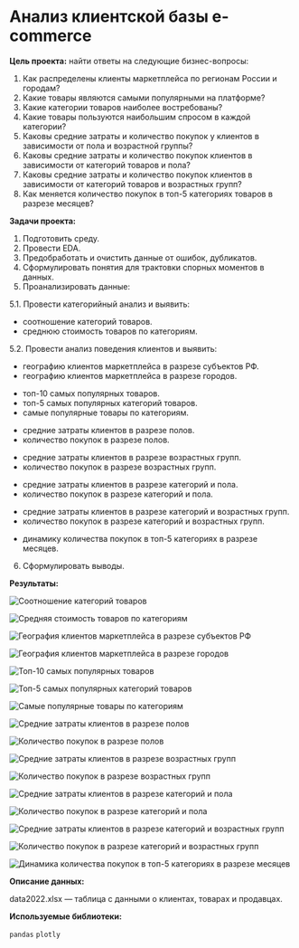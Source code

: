 # Анализ клиентской базы e-commerce

**Цель проекта:** найти ответы на следующие бизнес-вопросы:

1. Как распределены клиенты маркетплейса по регионам России и городам?
2. Какие товары являются самыми популярными на платформе?
3. Какие категории товаров наиболее востребованы?
4. Какие товары пользуются наибольшим спросом в каждой категории?
5. Каковы средние затраты и количество покупок у клиентов в зависимости от пола и возрастной группы?
6. Каковы средние затраты и количество покупок клиентов в зависимости от категорий товаров и пола?
7. Каковы средние затраты и количество покупок клиентов в зависимости от категорий товаров и возрастных групп?
8. Как меняется количество покупок в топ-5 категориях товаров в разрезе месяцев?

**Задачи проекта:**

1. Подготовить среду.
2. Провести EDA.
3.  Предобработать и очистить данные от ошибок, дубликатов.
4. Сформулировать понятия для трактовки спорных моментов в данных.
5. Проанализировать данные:
<!--  -->
5.1. Провести категорийный анализ и выявить:
- соотношение категорий товаров.
- среднюю стоимость товаров по категориям.

<!--  -->
5.2. Провести анализ поведения клиентов и выявить:
- географию клиентов маркетплейса в разрезе субъектов РФ.
- географию клиентов маркетплейса в разрезе городов.

<!--  -->

- топ-10 самых популярных товаров.
- топ-5 самых популярных категорий товаров.
- самые популярные товары по категориям.

<!--  -->
- средние затраты клиентов в разрезе полов.
- количество покупок в разрезе полов.

<!--  -->
- средние затраты клиентов в разрезе возрастных групп.
- количество покупок в разрезе возрастных групп.

<!--  -->
- средние затраты клиентов в разрезе категорий и пола.
- количество покупок в разрезе категорий и пола.

<!--  -->
- средние затраты клиентов в разрезе категорий и возрастных групп.
- количество покупок в разрезе категорий и возрастных групп.

<!--  -->
- динамику количества покупок в топ-5 категориях в разрезе месяцев.

<!--  -->
6. Сформулировать выводы.

**Результаты:**

<!--  -->
![Соотношение категорий товаров](pictures/newplot.png)

<!--  -->
![Средняя стоимость товаров по категориям](pictures/newplot(1).png)

<!--  -->
![География клиентов маркетплейса в разрезе субъектов РФ](pictures/newplot(2).png)

<!--  -->
![География клиентов маркетплейса в разрезе городов](pictures/newplot(3).png)

<!--  -->
![Топ-10 самых популярных товаров](pictures/newplot(4).png)

<!--  -->
![Топ-5 самых популярных категорий товаров](pictures/newplot(5).png)

<!--  -->
![Самые популярные товары по категориям](pictures/newplot(6).png)

<!--  -->
![Средние затраты клиентов в разрезе полов](pictures/newplot(7).png)

<!--  -->
![Количество покупок в разрезе полов](pictures/newplot(8).png)

<!--  -->
![Средние затраты клиентов в разрезе возрастных групп](pictures/newplot(9).png)

<!--  -->
![Количество покупок в разрезе возрастных групп](pictures/newplot(10).png)

<!--  -->
![Средние затраты клиентов в разрезе категорий и пола](pictures/newplot(11).png)

<!--  -->
![Количество покупок в разрезе категорий и пола](pictures/newplot(12).png)

<!--  -->
![Средние затраты клиентов в разрезе категорий и возрастных групп](pictures/newplot(13).png)

<!--  -->
![Количество покупок в разрезе категорий и возрастных групп](pictures/newplot(14).png)

<!--  -->
![Динамика количества покупок в топ-5 категориях в разрезе месяцев](pictures/newplot(15).png)


**Описание данных:**

data2022.xlsx — таблица с данными о клиентах, товарах и продавцах.

**Используемые библиотеки:**

`pandas` `plotly`

